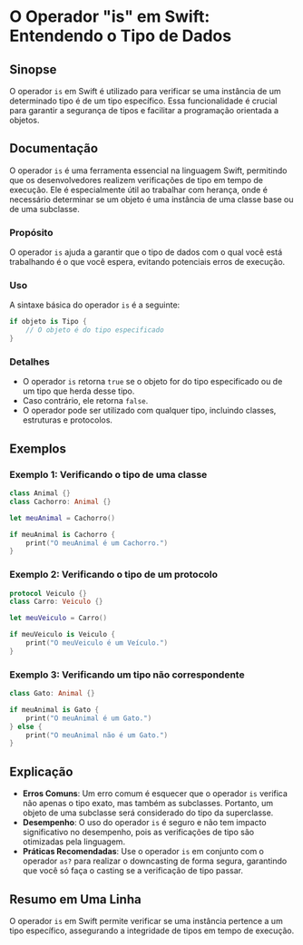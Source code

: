<!--
Meta Description: # O Operador "is" em Swift: Entendendo o Tipo de Dados ## Sinopse O operador `is` em Swift é utilizado para verificar se uma instância de um determina...
Meta Keywords: tipo, operador, uma, swift, que
-->

# O Operador "is" em Swift: Entendendo o Tipo de Dados

## Sinopse
O operador `is` em Swift é utilizado para verificar se uma instância de um determinado tipo é de um tipo específico. Essa funcionalidade é crucial para garantir a segurança de tipos e facilitar a programação orientada a objetos.

## Documentação
O operador `is` é uma ferramenta essencial na linguagem Swift, permitindo que os desenvolvedores realizem verificações de tipo em tempo de execução. Ele é especialmente útil ao trabalhar com herança, onde é necessário determinar se um objeto é uma instância de uma classe base ou de uma subclasse.

### Propósito
O operador `is` ajuda a garantir que o tipo de dados com o qual você está trabalhando é o que você espera, evitando potenciais erros de execução.

### Uso
A sintaxe básica do operador `is` é a seguinte:

```swift
if objeto is Tipo {
    // O objeto é do tipo especificado
}
```

### Detalhes
- O operador `is` retorna `true` se o objeto for do tipo especificado ou de um tipo que herda desse tipo.
- Caso contrário, ele retorna `false`.
- O operador pode ser utilizado com qualquer tipo, incluindo classes, estruturas e protocolos.

## Exemplos

### Exemplo 1: Verificando o tipo de uma classe
```swift
class Animal {}
class Cachorro: Animal {}

let meuAnimal = Cachorro()

if meuAnimal is Cachorro {
    print("O meuAnimal é um Cachorro.")
}
```

### Exemplo 2: Verificando o tipo de um protocolo
```swift
protocol Veiculo {}
class Carro: Veiculo {}

let meuVeiculo = Carro()

if meuVeiculo is Veiculo {
    print("O meuVeiculo é um Veículo.")
}
```

### Exemplo 3: Verificando um tipo não correspondente
```swift
class Gato: Animal {}

if meuAnimal is Gato {
    print("O meuAnimal é um Gato.")
} else {
    print("O meuAnimal não é um Gato.")
}
```

## Explicação
- **Erros Comuns**: Um erro comum é esquecer que o operador `is` verifica não apenas o tipo exato, mas também as subclasses. Portanto, um objeto de uma subclasse será considerado do tipo da superclasse.
- **Desempenho**: O uso do operador `is` é seguro e não tem impacto significativo no desempenho, pois as verificações de tipo são otimizadas pela linguagem.
- **Práticas Recomendadas**: Use o operador `is` em conjunto com o operador `as?` para realizar o downcasting de forma segura, garantindo que você só faça o casting se a verificação de tipo passar.

## Resumo em Uma Linha
O operador `is` em Swift permite verificar se uma instância pertence a um tipo específico, assegurando a integridade de tipos em tempo de execução.